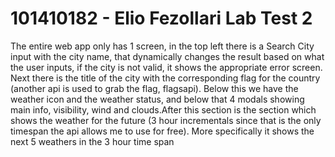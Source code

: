 # 101410182 - Elio Fezollari Lab Test 2

The entire web app only has 1 screen, in the top left there is a Search City input with the city name, that dynamically changes the result based on what the user inputs, if
the city is not valid, it shows the appropriate error screen. Next there is the title of the city with the corresponding flag for the country (another api is used to grab the flag, flagsapi). Below this we have the weather icon and the weather status, and below that 4 modals showing main info, visibility, wind and clouds.After this section is the section which shows the weather for the future (3 hour incrementals since that is the only timespan the api allows me to use for free). More specifically it shows the next 5 weathers in the 3 hour time span